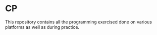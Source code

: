 # CP
This repository contains all the programming exercised done on various platforms as well as during practice.

